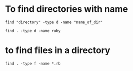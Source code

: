 # To find directories with name

    find "directory" -type d -name "name_of_dir"

    find . -type d -name ruby

# to find files in a directory

    find . -type f -name *.rb